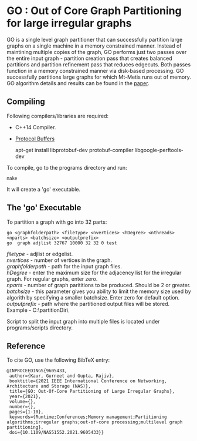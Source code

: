 
GO : Out of Core Graph Partitioning for large irregular graphs
=============================

GO is a single level graph partitioner that can successfully partition large graphs on a single machine in a memory constrained manner.
Instead of maintining multiple copies of the graph, GO performs just two passes over the entire input graph - partition creation pass that 
creates balanced partitions and partition refinement pass that reduces edgecuts. Both passes function in a memory constrained manner via 
disk-based processing. GO successfully partitions large graphs for which Mt-Metis runs out of memory. GO algorithm details and results
can be found in the [paper](https://www.cs.ucr.edu/~gupta/research/Publications/Comp/NAS2021.pdf).



Compiling 
-----------------------------
Following compilers/libraries are required:

* C++14 Compiler.
* [Protocol Buffers](https://protobuf.dev/)

   apt-get install libprotobuf-dev protobuf-compiler libgoogle-perftools-dev


To compile, go to the programs directory and run:

    make

It will create a 'go' executable.



The 'go' Executable
-----------------------------

To partition a graph with go into 32 parts:

    go <graphfolderpath> <fileType> <nvertices> <hDegree> <nthreads> <nparts> <batchsize> <outputprefix>
    go  graph adjlist 32767 10000 32 32 0 test   

*filetype* - adjlist or edgelist.  
*nvertices* - number of vertices in the graph.  
*graphfolderpath* - path for the input graph files.  
*hDegree* - enter the maximum size for the adjacency list for the irregular graph. For regular graphs, enter zero.  
*nparts* - number of graph parititions to be produced. Should be 2 or greater.  
*batchsize* - this parameter gives you ability to limit the memory size used by algorith by specifying a smaller batchsize.
              Enter zero for default option. 
*outputprefix* - path where the partitioned output files will be stored. Example - C:\partitionDir\


Script to split the input graph into multiple files is located under programs/scripts directory.  



Reference
-----------------------------

To cite GO, use the following BibTeX entry:

    @INPROCEEDINGS{9605433,
     author={Kaur, Gurneet and Gupta, Rajiv},
     booktitle={2021 IEEE International Conference on Networking, Architecture and Storage (NAS)},
     title={GO: Out-Of-Core Partitioning of Large Irregular Graphs},
     year={2021},
     volume={},
     number={},
     pages={1-10},
     keywords={Runtime;Conferences;Memory management;Partitioning algorithms;irregular graphs;out-of-core processing;multilevel graph partitioning},
     doi={10.1109/NAS51552.2021.9605433}}




<!-- Including GO API
-------------------------------

The file [mtmetis.h](@ref mtmetis.h) is the header that should be included
by external programs wishing link to mt-Metis. There are two high level
functions, mtmetis_partkway() for partitioning, and mtmetis_nd() for generating
orderings. At this time mt-Metis is highly experimental, and its
API is subject to change.
-->
